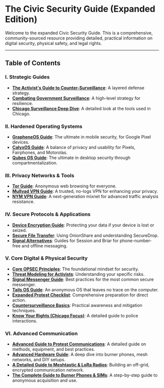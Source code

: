 # The Civic Security Guide (Expanded Edition)

Welcome to the expanded Civic Security Guide. This is a comprehensive, community-sourced resource providing detailed, practical information on digital security, physical safety, and legal rights.

---

## Table of Contents

### I. Strategic Guides
*   [**The Activist's Guide to Counter-Surveillance**](./strategic-guides/countering_surveillance_guide.md): A layered defense strategy.
*   [**Combating Government Surveillance**](./strategic-guides/combating_surveillance.md): A high-level strategy for resilience.
*   [**Chicago Surveillance Deep Dive**](./strategic-guides/chicago_surveillance.md): A detailed look at the tools used in Chicago.

### II. Hardened Operating Systems
*   [**GrapheneOS Guide**](./hardened-os/GrapheneOS_Guide.md): The ultimate in mobile security, for Google Pixel devices.
*   [**CalyxOS Guide**](./hardened-os/CalyxOS_Guide.md): A balance of privacy and usability for Pixels, Fairphones, and Motorolas.
*   [**Qubes OS Guide**](./hardened-os/qubes_os_guide.md): The ultimate in desktop security through compartmentalization.

### III. Privacy Networks & Tools
*   [**Tor Guide**](./privacy-networks/Tor_Guide.md): Anonymous web browsing for everyone.
*   [**Mullvad VPN Guide**](./privacy-networks/Mullvad_VPN_Guide.md): A trusted, no-logs VPN for enhancing your privacy.
*   [**NYM VPN Guide**](./privacy-networks/NYM_VPN_Guide.md): A next-generation mixnet for advanced traffic analysis resistance.

### IV. Secure Protocols & Applications
*   [**Device Encryption Guide**](./secure-protocols/device_encryption.md): Protecting your data if your device is lost or seized.
*   [**Secure File Transfer**](./secure-protocols/secure_file_transfer.md): Using OnionShare and understanding SecureDrop.
*   [**Signal Alternatives**](./secure-protocols/signal_alternatives.md): Guides for Session and Briar for phone-number-free and offline messaging.

### V. Core Digital & Physical Security
*   [**Core OPSEC Principles**](./digital-security/opsec_principles_guide.md): The foundational mindset for security.
*   [**Threat Modeling for Activists**](./digital-security/threat_modeling_guide.md): Understanding your specific risks.
*   [**Signal Messenger Guide**](./digital-security/signal_guide.md): Best practices for the most common secure messenger.
*   [**Tails OS Guide**](./digital-security/tails_os_guide.md): An anonymous OS that leaves no trace on the computer.
*   [**Expanded Protest Checklist**](./physical-security/protest_checklist.md): Comprehensive preparation for direct action.
*   [**Countersurveillance Basics**](./physical-security/countersurveillance.md): Practical awareness and mitigation techniques.
*   [**Know Your Rights (Chicago Focus)**](./legal-rights/know_your_rights.md): A detailed guide to police interactions.

### **VI. Advanced Communication**
*   [**Advanced Guide to Protest Communications**](./communication-guides/protest_comms_guide.md): A detailed guide on methods, equipment, and best practices.
*   [**Advanced Hardware Guide**](./communication-guides/advanced_hardware_guide.md): A deep dive into burner phones, mesh networks, and DIY setups.
*   [**A Detailed Guide to Meshtastic & LoRa Radios**](./communication-guides/meshtastic_lora_guide.md): Building an off-grid, encrypted communication network.
*   [**The Complete Guide to Burner Phones & SIMs**](./communication-guides/burner_phone_guide.md): A step-by-step guide to anonymous acquisition and use.
